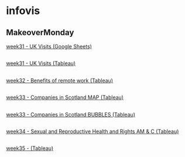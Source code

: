 # infovis


## MakeoverMonday

[week31 - UK Visits (Google Sheets)](https://sivnisky.github.io/infovis/MakeOverMonday.html)
##
[week31 - UK Visits (Tableau)](https://sivnisky.github.io/infovis/MakeOverMondayW31Tableau.html)
##
[week32 - Benefits of remote work (Tableau)](https://sivnisky.github.io/infovis/BenefitsOfRemoteWorkTableau.html)
##
[week33 - Companies in Scotland MAP (Tableau)](https://sivnisky.github.io/infovis/CompaniesScotlandMap(Tableau).html)
##
[week33 - Companies in Scotland BUBBLES (Tableau)](https://sivnisky.github.io/infovis/CompaniesInScotlandBubble(Tableau).html)
##
[week34 - Sexual and Reproductive Health and Rights AM & C (Tableau)](https://sivnisky.github.io/infovis/MOMW34.html)
##
[week35 - (Tableau)](https://sivnisky.github.io/infovis/MOMW35.html)

